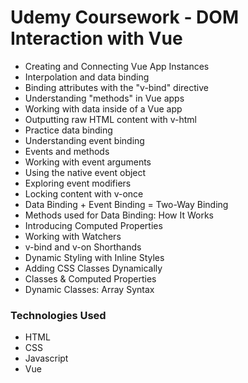 # Udemy Coursework - DOM Interaction with Vue
- Creating and Connecting Vue App Instances
- Interpolation and data binding
- Binding attributes with the "v-bind" directive
- Understanding "methods" in Vue apps
- Working with data inside of a Vue app
- Outputting raw HTML content with v-html
- Practice data binding
- Understanding event binding
- Events and methods
- Working with event arguments
- Using the native event object
- Exploring event modifiers
- Locking content with v-once
- Data Binding + Event Binding = Two-Way Binding
- Methods used for Data Binding: How It Works
- Introducing Computed Properties
- Working with Watchers
- v-bind and v-on Shorthands
- Dynamic Styling with Inline Styles
- Adding CSS Classes Dynamically
- Classes & Computed Properties
- Dynamic Classes: Array Syntax
### Technologies Used
- HTML
- CSS
- Javascript
- Vue